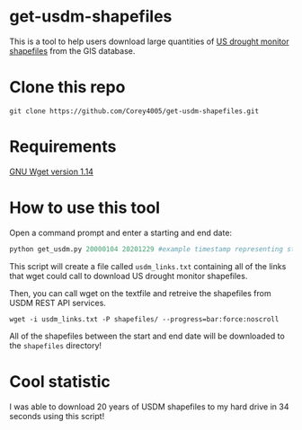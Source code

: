 # get-usdm-shapefiles
This is a tool to help users download large quantities of [US drought monitor shapefiles](https://droughtmonitor.unl.edu/DmData/GISData.aspx) from the GIS database.

# Clone this repo
```
git clone https://github.com/Corey4005/get-usdm-shapefiles.git
```
# Requirements 
[GNU Wget version 1.14](https://www.gnu.org/software/wget/)

# How to use this tool

Open a command prompt and enter a starting and end date:

```python
python get_usdm.py 20000104 20201229 #example timestamp representing startdate 2000-01-04 and enddate 20201229 
```
This script will create a file called `usdm_links.txt` containing all of the links that wget could call to download US drought monitor shapefiles. 

Then, you can call wget on the textfile and retreive the shapefiles from USDM REST API services. 

```
wget -i usdm_links.txt -P shapefiles/ --progress=bar:force:noscroll
```
All of the shapefiles between the start and end date will be downloaded to the `shapefiles` directory!

# Cool statistic

I was able to download 20 years of USDM shapefiles to my hard drive in 34 seconds using this script!
